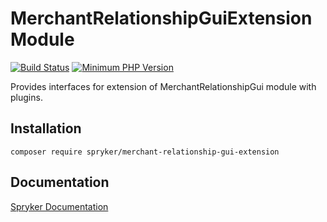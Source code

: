 # MerchantRelationshipGuiExtension Module
[![Build Status](https://travis-ci.org/spryker/merchant-relationship-gui-extension.svg)](https://travis-ci.org/spryker/merchant-relationship-gui-extension)
[![Minimum PHP Version](https://img.shields.io/badge/php-%3E%3D%207.3-8892BF.svg)](https://php.net/)

Provides interfaces for extension of MerchantRelationshipGui module with plugins.

## Installation

```
composer require spryker/merchant-relationship-gui-extension
```

## Documentation

[Spryker Documentation](https://documentation.spryker.com/module_guide/overview.htm)
